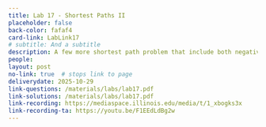 ```yaml
---
title: Lab 17 - Shortest Paths II 
placeholder: false
back-color: fafaf4
card-link: LabLink17
# subtitle: And a subtitle
description: A few more shortest path problem that include both negative edges and cycles potentially requiring algorithms other than Djikstra's.
people:
layout: post
no-link: true  # stops link to page 
deliverydate: 2025-10-29
link-questions: /materials/labs/lab17.pdf
link-solutions: /materials/labs/lab17.pdf
link-recording: https://mediaspace.illinois.edu/media/t/1_xbogks3x
link-recording-ta: https://youtu.be/F1EEdLdBg2w
---
```










